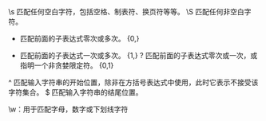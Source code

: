 \s	匹配任何空白字符，包括空格、制表符、换页符等等。
\S	匹配任何非空白字符。

*	匹配前面的子表达式零次或多次。 {0,}
+	匹配前面的子表达式一次或多次。 {1,}
?	匹配前面的子表达式零次或一次，或指明一个非贪婪限定符。 {0,1}

^	匹配输入字符串的开始位置，除非在方括号表达式中使用，此时它表示不接受该字符集合。
$	匹配输入字符串的结尾位置。

\w：用于匹配字母，数字或下划线字符
